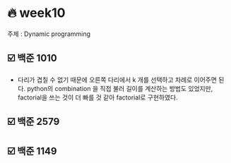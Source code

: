 # :fire: week10

주제 : Dynamic programming

## :ballot_box_with_check: 백준 1010

- 다리가 겹칠 수 없기 때문에 오른쪽 다리에서 k 개를 선택하고 차례로 이어주면 된다. python의 combination 을 직접 불러 길이를 계산하는 방법도 있었지만, factorial을 쓰는 것이 더 빠를 것 같아 factorial로 구현하였다.

## :ballot_box_with_check: 백준 2579

## :ballot_box_with_check: 백준 1149
